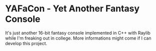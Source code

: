 # YAFaCon - Yet Another Fantasy Console

It's just another 16-bit fantasy console implemented in C++ with Raylib while I'm freaking out in college. More informations might come if I can develop this project.
